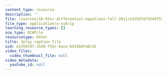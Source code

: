 ```yaml
---
content_type: resource
description: ''
file: /courses/18-03sc-differential-equations-fall-2011/e33597d73549755c6acab534b6fa6cd2_qbyeQum8qTE.srt
file_type: application/x-subrip
learning_resource_types: []
ocw_type: OCWFile
resourcetype: Other
title: 3play caption file
uid: e33597d7-3549-755c-6aca-b534b6fa6cd2
video_files:
  video_thumbnail_file: null
video_metadata:
  youtube_id: null
---
```

